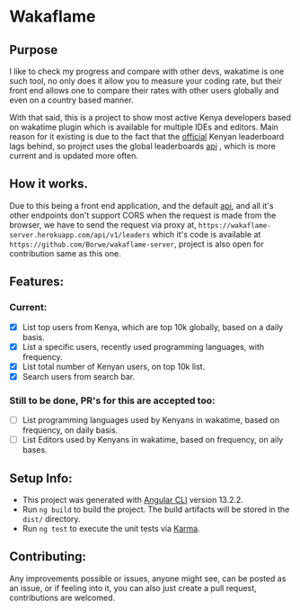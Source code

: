 # Wakaflame

## Purpose
I like to check my progress and compare with other devs, wakatime is one such tool, no only does it allow you to measure your coding rate, but their front end allows one to compare their rates with other users globally and even on a country based manner.

With that said, this is a project to show most active Kenya developers based on wakatime plugin which is available for multiple IDEs and editors. Main reason for it existing is due to the fact that the [official](https://wakatime.com/leaders?country_code=KE) Kenyan leaderboard lags behind, so project uses the global leaderboards [api](https://wakatime.com/api/v1/leaders) , which is more current and is updated more often.

## How it works.
Due to this being a front end application, and the default [api](https://wakatime.com/api/v1/leaders), and all it's other endpoints don't support CORS when the request is made from the browser, we have to send the request via proxy at, `https://wakaflame-server.herokuapp.com/api/v1/leaders` which it's code is available at `https://github.com/Borwe/wakaflame-server`, project is also open for contribution same as this one.

## Features:

### Current:
- [x] List top users from Kenya, which are top 10k globally, based on a daily basis.
- [x] List a specific users, recently used programming languages, with frequency.
- [x] List total number of Kenyan users, on top 10k list.
- [x] Search users from search bar.

### Still to be done, PR's for this are accepted too:
- [ ] List programming languages used by Kenyans in wakatime, based on frequency, on daily basis.
- [ ] List Editors used by Kenyans in wakatime, based on frequency, on aily bases.

## Setup Info:

- This project was generated with [Angular CLI](https://github.com/angular/angular-cli) version 13.2.2.
- Run `ng build` to build the project. The build artifacts will be stored in the `dist/` directory.
- Run `ng test` to execute the unit tests via [Karma](https://karma-runner.github.io).

## Contributing:
Any improvements possible or issues, anyone might see, can be posted as an issue, or if feeling into it, you can also just create a pull request, contributions are welcomed.
